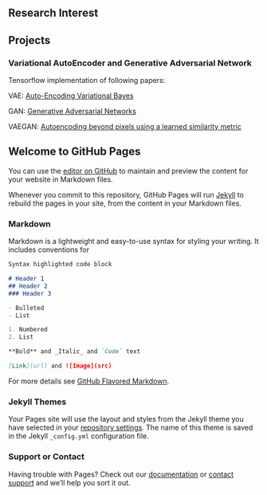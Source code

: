 ## Research Interest

## Projects

### Variational AutoEncoder and Generative Adversarial Network

Tensorflow implementation of following papers:

VAE: [Auto-Encoding Variational Bayes](https://arxiv.org/pdf/1312.6114.pdf)

GAN: [Generative Adversarial Networks](https://arxiv.org/pdf/1406.2661.pdf)

VAEGAN: [Autoencoding beyond pixels using a learned similarity metric](https://arxiv.org/pdf/1512.09300.pdf)


## Welcome to GitHub Pages

You can use the [editor on GitHub](https://github.com/yuyingyeh/yuyingyeh.github.io/edit/master/index.md) to maintain and preview the content for your website in Markdown files.

Whenever you commit to this repository, GitHub Pages will run [Jekyll](https://jekyllrb.com/) to rebuild the pages in your site, from the content in your Markdown files.

### Markdown

Markdown is a lightweight and easy-to-use syntax for styling your writing. It includes conventions for

```markdown
Syntax highlighted code block

# Header 1
## Header 2
### Header 3

- Bulleted
- List

1. Numbered
2. List

**Bold** and _Italic_ and `Code` text

[Link](url) and ![Image](src)
```

For more details see [GitHub Flavored Markdown](https://guides.github.com/features/mastering-markdown/).

### Jekyll Themes

Your Pages site will use the layout and styles from the Jekyll theme you have selected in your [repository settings](https://github.com/yuyingyeh/yuyingyeh.github.io/settings). The name of this theme is saved in the Jekyll `_config.yml` configuration file.

### Support or Contact

Having trouble with Pages? Check out our [documentation](https://help.github.com/categories/github-pages-basics/) or [contact support](https://github.com/contact) and we’ll help you sort it out.
